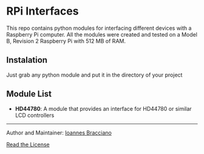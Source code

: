 # RPi Interfaces
This repo contains python modules for interfacing different devices with a Raspberry Pi computer.
All the modules were created and tested on a Model B, Revision 2 Raspberry Pi with 512 MB of RAM.

## Instalation
Just grab any python module and put it in the directory of your project

## Module List
* **HD44780**: A module that provides an interface for HD44780 or similar LCD controllers

---

Author and Maintainer: [Ioannes Bracciano](mailto:john.bracciano@hotmail.gr)

[Read the License](https://github.com/ioannes-rpi/if/blob/master/LICENSE)
